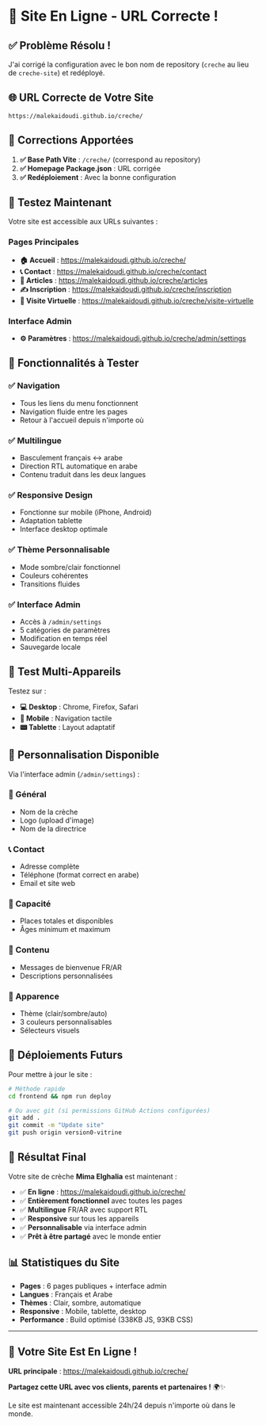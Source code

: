 # 🎉 Site En Ligne - URL Correcte !

## ✅ **Problème Résolu !**

J'ai corrigé la configuration avec le bon nom de repository (`creche` au lieu de `creche-site`) et redéployé.

## 🌐 **URL Correcte de Votre Site**

```
https://malekaidoudi.github.io/creche/
```

## 🔧 **Corrections Apportées**

1. **✅ Base Path Vite** : `/creche/` (correspond au repository)
2. **✅ Homepage Package.json** : URL corrigée
3. **✅ Redéploiement** : Avec la bonne configuration

## 🚀 **Testez Maintenant**

Votre site est accessible aux URLs suivantes :

### **Pages Principales**
- **🏠 Accueil** : https://malekaidoudi.github.io/creche/
- **📞 Contact** : https://malekaidoudi.github.io/creche/contact
- **📰 Articles** : https://malekaidoudi.github.io/creche/articles
- **✍️ Inscription** : https://malekaidoudi.github.io/creche/inscription
- **🎥 Visite Virtuelle** : https://malekaidoudi.github.io/creche/visite-virtuelle

### **Interface Admin**
- **⚙️ Paramètres** : https://malekaidoudi.github.io/creche/admin/settings

## 🎯 **Fonctionnalités à Tester**

### ✅ **Navigation**
- Tous les liens du menu fonctionnent
- Navigation fluide entre les pages
- Retour à l'accueil depuis n'importe où

### ✅ **Multilingue**
- Basculement français ↔ arabe
- Direction RTL automatique en arabe
- Contenu traduit dans les deux langues

### ✅ **Responsive Design**
- Fonctionne sur mobile (iPhone, Android)
- Adaptation tablette
- Interface desktop optimale

### ✅ **Thème Personnalisable**
- Mode sombre/clair fonctionnel
- Couleurs cohérentes
- Transitions fluides

### ✅ **Interface Admin**
- Accès à `/admin/settings`
- 5 catégories de paramètres
- Modification en temps réel
- Sauvegarde locale

## 📱 **Test Multi-Appareils**

Testez sur :
- **💻 Desktop** : Chrome, Firefox, Safari
- **📱 Mobile** : Navigation tactile
- **📟 Tablette** : Layout adaptatif

## 🎨 **Personnalisation Disponible**

Via l'interface admin (`/admin/settings`) :

### **🏢 Général**
- Nom de la crèche
- Logo (upload d'image)
- Nom de la directrice

### **📞 Contact**
- Adresse complète
- Téléphone (format correct en arabe)
- Email et site web

### **👥 Capacité**
- Places totales et disponibles
- Âges minimum et maximum

### **📝 Contenu**
- Messages de bienvenue FR/AR
- Descriptions personnalisées

### **🎨 Apparence**
- Thème (clair/sombre/auto)
- 3 couleurs personnalisables
- Sélecteurs visuels

## 🔄 **Déploiements Futurs**

Pour mettre à jour le site :

```bash
# Méthode rapide
cd frontend && npm run deploy

# Ou avec git (si permissions GitHub Actions configurées)
git add .
git commit -m "Update site"
git push origin version0-vitrine
```

## 🎉 **Résultat Final**

Votre site de crèche **Mima Elghalia** est maintenant :

- ✅ **En ligne** : https://malekaidoudi.github.io/creche/
- ✅ **Entièrement fonctionnel** avec toutes les pages
- ✅ **Multilingue** FR/AR avec support RTL
- ✅ **Responsive** sur tous les appareils
- ✅ **Personnalisable** via interface admin
- ✅ **Prêt à être partagé** avec le monde entier

## 📊 **Statistiques du Site**

- **Pages** : 6 pages publiques + interface admin
- **Langues** : Français et Arabe
- **Thèmes** : Clair, sombre, automatique
- **Responsive** : Mobile, tablette, desktop
- **Performance** : Build optimisé (338KB JS, 93KB CSS)

---

## 🚀 **Votre Site Est En Ligne !**

**URL principale** : https://malekaidoudi.github.io/creche/

**Partagez cette URL avec vos clients, parents et partenaires !** 🌍✨

Le site est maintenant accessible 24h/24 depuis n'importe où dans le monde.
